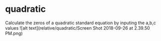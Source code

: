 # quadratic
Calculate the zeros of a quadratic standard equation by inputing the a,b,c values
![alt text](relative/quadratic/Screen Shot 2018-09-26 at 2.39.50 PM.png)

    
